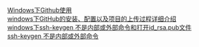



[Windows下Github使用](https://blog.csdn.net/oscar999/article/details/81878876)  
[windows下GitHub的安装、配置以及项目的上传过程详细介绍](https://www.cnblogs.com/paulwhw/p/9164382.html)  
[windows下ssh-keygen 不是内部或外部命令和打开id_rsa.pub文件](https://blog.csdn.net/a419419/article/details/80021684)  
[ssh-keygen 不是内部或外部命令](https://blog.csdn.net/zy_281870667/article/details/50443403)  


